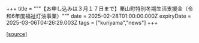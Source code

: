 +++
title = """【お申し込みは３月１７日まで】栗山町特別冬期生活支援金（令和6年度福祉灯油事業）"""
date = 2025-02-28T01:00:00.000Z
expiryDate = 2025-03-06T04:26:29.003Z
tags = ["kuriyama","news"]
+++


[[source]](https://www.town.kuriyama.hokkaido.jp/soshiki/39/30478.html)
